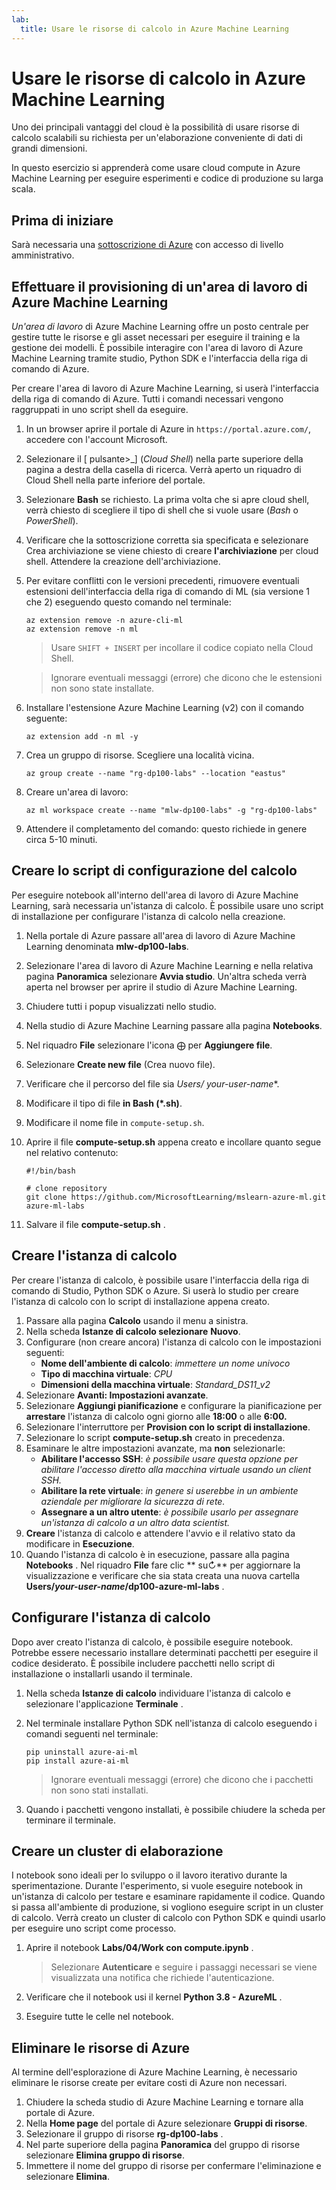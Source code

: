 ```yaml
---
lab:
  title: Usare le risorse di calcolo in Azure Machine Learning
---
```


# Usare le risorse di calcolo in Azure Machine Learning

Uno dei principali vantaggi del cloud è la possibilità di usare risorse di calcolo scalabili su richiesta per un'elaborazione conveniente di dati di grandi dimensioni.

In questo esercizio si apprenderà come usare cloud compute in Azure Machine Learning per eseguire esperimenti e codice di produzione su larga scala.

## Prima di iniziare

Sarà necessaria una [sottoscrizione di Azure](https://azure.microsoft.com/free?azure-portal=true) con accesso di livello amministrativo.

## Effettuare il provisioning di un'area di lavoro di Azure Machine Learning

*Un'area di lavoro* di Azure Machine Learning offre un posto centrale per gestire tutte le risorse e gli asset necessari per eseguire il training e la gestione dei modelli. È possibile interagire con l'area di lavoro di Azure Machine Learning tramite studio, Python SDK e l'interfaccia della riga di comando di Azure.

Per creare l'area di lavoro di Azure Machine Learning, si userà l'interfaccia della riga di comando di Azure. Tutti i comandi necessari vengono raggruppati in uno script shell da eseguire.

1. In un browser aprire il portale di Azure in `https://portal.azure.com/`, accedere con l'account Microsoft.
1. Selezionare il \[ pulsante>_] (*Cloud Shell*) nella parte superiore della pagina a destra della casella di ricerca. Verrà aperto un riquadro di Cloud Shell nella parte inferiore del portale.
1. Selezionare **Bash** se richiesto. La prima volta che si apre cloud shell, verrà chiesto di scegliere il tipo di shell che si vuole usare (*Bash* o *PowerShell*). 
1. Verificare che la sottoscrizione corretta sia specificata e selezionare Crea archiviazione se viene chiesto di creare **l'archiviazione** per cloud shell. Attendere la creazione dell'archiviazione.
1. Per evitare conflitti con le versioni precedenti, rimuovere eventuali estensioni dell'interfaccia della riga di comando di ML (sia versione 1 che 2) eseguendo questo comando nel terminale:

    ```azurecli
    az extension remove -n azure-cli-ml
    az extension remove -n ml
    ```

    > Usare `SHIFT + INSERT` per incollare il codice copiato nella Cloud Shell. 

    > Ignorare eventuali messaggi (errore) che dicono che le estensioni non sono state installate. 

1. Installare l'estensione Azure Machine Learning (v2) con il comando seguente:
    
    ```azurecli
    az extension add -n ml -y
    ```

1. Crea un gruppo di risorse. Scegliere una località vicina.

    ```azurecli
    az group create --name "rg-dp100-labs" --location "eastus"
    ```

1. Creare un'area di lavoro:

    ```azurecli
    az ml workspace create --name "mlw-dp100-labs" -g "rg-dp100-labs"
    ```

1. Attendere il completamento del comando: questo richiede in genere circa 5-10 minuti. 

## Creare lo script di configurazione del calcolo

Per eseguire notebook all'interno dell'area di lavoro di Azure Machine Learning, sarà necessaria un'istanza di calcolo. È possibile usare uno script di installazione per configurare l'istanza di calcolo nella creazione.

1. Nella portale di Azure passare all'area di lavoro di Azure Machine Learning denominata **mlw-dp100-labs**.
1. Selezionare l'area di lavoro di Azure Machine Learning e nella relativa pagina **Panoramica** selezionare **Avvia studio**. Un'altra scheda verrà aperta nel browser per aprire il studio di Azure Machine Learning.
1. Chiudere tutti i popup visualizzati nello studio.
1. Nella studio di Azure Machine Learning passare alla pagina **Notebooks**.
1. Nel riquadro **File** selezionare l'icona &#10753; per **Aggiungere file**. 
1. Selezionare **Create new file** (Crea nuovo file).
1. Verificare che il percorso del file sia **Users/* your-user-name**.
1. Modificare il tipo di file **in Bash (*.sh)**.
1. Modificare il nome file in `compute-setup.sh`.
1. Aprire il file **compute-setup.sh** appena creato e incollare quanto segue nel relativo contenuto:

    ```azurecli
    #!/bin/bash

    # clone repository
    git clone https://github.com/MicrosoftLearning/mslearn-azure-ml.git azure-ml-labs
    ```

1. Salvare il file **compute-setup.sh** .

## Creare l'istanza di calcolo

Per creare l'istanza di calcolo, è possibile usare l'interfaccia della riga di comando di Studio, Python SDK o Azure. Si userà lo studio per creare l'istanza di calcolo con lo script di installazione appena creato.

1. Passare alla pagina **Calcolo** usando il menu a sinistra.
1. Nella scheda **Istanze di calcolo selezionare** **Nuovo**.
1. Configurare (non creare ancora) l'istanza di calcolo con le impostazioni seguenti: 
    - **Nome dell'ambiente di calcolo**: *immettere un nome univoco*
    - **Tipo di macchina virtuale**: *CPU*
    - **Dimensioni della macchina virtuale**: *Standard_DS11_v2*
1. Selezionare **Avanti: Impostazioni avanzate**.
1. Selezionare **Aggiungi pianificazione** e configurare la pianificazione per **arrestare** l'istanza di calcolo ogni giorno alle **18:00** o alle **6:00.** 
1. Selezionare l'interruttore per **Provision con lo script di installazione**. 
1. Selezionare lo script **compute-setup.sh** creato in precedenza.
1. Esaminare le altre impostazioni avanzate, ma **non** selezionarle:
    - **Abilitare l'accesso SSH**: *è possibile usare questa opzione per abilitare l'accesso diretto alla macchina virtuale usando un client SSH.*
    - **Abilitare la rete virtuale**: *in genere si userebbe in un ambiente aziendale per migliorare la sicurezza di rete.*
    - **Assegnare a un altro utente**: *è possibile usarlo per assegnare un'istanza di calcolo a un altro data scientist.*
1. **Creare** l'istanza di calcolo e attendere l'avvio e il relativo stato da modificare in **Esecuzione**.
1. Quando l'istanza di calcolo è in esecuzione, passare alla pagina **Notebooks** . Nel riquadro **File** fare clic ** su&#8635;** per aggiornare la visualizzazione e verificare che sia stata creata una nuova cartella **Users/*your-user-name*/dp100-azure-ml-labs** . 

## Configurare l'istanza di calcolo

Dopo aver creato l'istanza di calcolo, è possibile eseguire notebook. Potrebbe essere necessario installare determinati pacchetti per eseguire il codice desiderato. È possibile includere pacchetti nello script di installazione o installarli usando il terminale.

1. Nella scheda **Istanze di calcolo** individuare l'istanza di calcolo e selezionare l'applicazione **Terminale** .
1. Nel terminale installare Python SDK nell'istanza di calcolo eseguendo i comandi seguenti nel terminale:

    ```
    pip uninstall azure-ai-ml
    pip install azure-ai-ml
    ```

    > Ignorare eventuali messaggi (errore) che dicono che i pacchetti non sono stati installati.

1. Quando i pacchetti vengono installati, è possibile chiudere la scheda per terminare il terminale. 

## Creare un cluster di elaborazione

I notebook sono ideali per lo sviluppo o il lavoro iterativo durante la sperimentazione. Durante l'esperimento, si vuole eseguire notebook in un'istanza di calcolo per testare e esaminare rapidamente il codice. Quando si passa all'ambiente di produzione, si vogliono eseguire script in un cluster di calcolo. Verrà creato un cluster di calcolo con Python SDK e quindi usarlo per eseguire uno script come processo.

1. Aprire il notebook **Labs/04/Work con compute.ipynb** .

    > Selezionare **Autenticare** e seguire i passaggi necessari se viene visualizzata una notifica che richiede l'autenticazione. 

1. Verificare che il notebook usi il kernel **Python 3.8 - AzureML** . 
1. Eseguire tutte le celle nel notebook.

## Eliminare le risorse di Azure

Al termine dell'esplorazione di Azure Machine Learning, è necessario eliminare le risorse create per evitare costi di Azure non necessari.

1. Chiudere la scheda studio di Azure Machine Learning e tornare alla portale di Azure.
1. Nella **Home page** del portale di Azure selezionare **Gruppi di risorse**.
1. Selezionare il gruppo di risorse **rg-dp100-labs** .
1. Nel parte superiore della pagina **Panoramica** del gruppo di risorse selezionare **Elimina gruppo di risorse**. 
1. Immettere il nome del gruppo di risorse per confermare l'eliminazione e selezionare **Elimina**.
